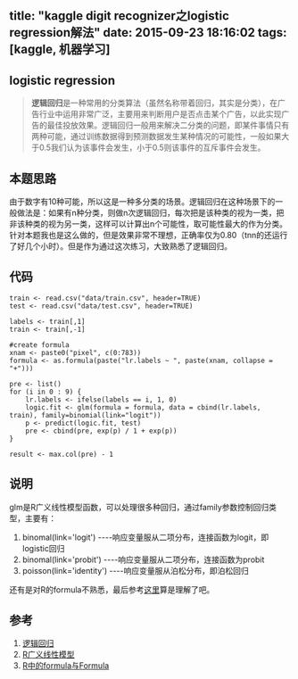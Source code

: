 title: "kaggle digit recognizer之logistic regression解法"
date: 2015-09-23 18:16:02
tags: [kaggle, 机器学习]
---

## logistic regression ##
>**逻辑回归**是一种常用的分类算法（虽然名称带着回归，其实是分类），在广告行业中运用非常广泛，主要用来判断用户是否点击某个广告，以此实现广告的最佳投放效果。逻辑回归一般用来解决二分类的问题，即某件事情只有两种可能，通过训练数据得到预测数据发生某种情况的可能性，一般如果大于0.5我们认为该事件会发生，小于0.5则该事件的互斥事件会发生。

## 本题思路 ##
由于数字有10种可能，所以这是一种多分类的场景。逻辑回归在这种场景下的一般做法是：如果有n种分类，则做n次逻辑回归，每次把是该种类的视为一类，把非该种类的视为另一类，这样可以计算出n个可能性，取可能性最大的作为分类。针对本题我也是这么做的，但是效果非常不理想，正确率仅为0.80（tnn的还运行了好几个小时）。但是作为通过这次练习，大致熟悉了逻辑回归。

## 代码 ##

```
train <- read.csv("data/train.csv", header=TRUE)
test <- read.csv("data/test.csv", header=TRUE)

labels <- train[,1]
train <- train[,-1]

#create formula
xnam <- paste0("pixel", c(0:783))
formula <- as.formula(paste("lr.labels ~ ", paste(xnam, collapse = "+")))

pre <- list()
for (i in 0 : 9) {
    lr.labels <- ifelse(labels == i, 1, 0)
    logic.fit <- glm(formula = formula, data = cbind(lr.labels, train), family=binomial(link="logit"))
    p <- predict(logic.fit, test)
    pre <- cbind(pre, exp(p) / 1 + exp(p))
}

result <- max.col(pre) - 1
```

## 说明 ##
glm是R广义线性模型函数，可以处理很多种回归，通过family参数控制回归类型，主要有：
1. binomal(link='logit')         ----响应变量服从二项分布，连接函数为logit，即logistic回归
2. binomal(link='probit')       ----响应变量服从二项分布，连接函数为probit
3. poisson(link='identity')     ----响应变量服从泊松分布，即泊松回归

还有是对R的formula不熟悉，最后参考[这里](http://site.douban.com/182577/widget/notes/10567181/note/318916395/)算是理解了吧。

## 参考 ##
1. [逻辑回归](http://blog.csdn.net/pakko/article/details/37878837)
1. [R广义线性模型](http://www.cnblogs.com/runner-ljt/p/4574275.html)
2. [R中的formula与Formula](http://site.douban.com/182577/widget/notes/10567181/note/318916395/)


